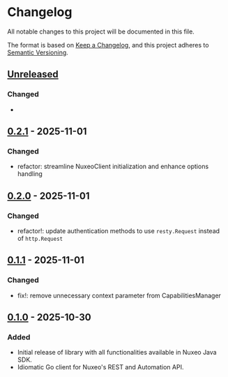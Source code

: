 # Changelog

All notable changes to this project will be documented in this file.

The format is based on [Keep a Changelog](https://keepachangelog.com/en/1.1.0/),
and this project adheres to [Semantic Versioning](https://semver.org/spec/v2.0.0.html).

## [Unreleased]

### Changed

- 

## [0.2.1] - 2025-11-01

### Changed

- refactor: streamline NuxeoClient initialization and enhance options handling

## [0.2.0] - 2025-11-01

### Changed

- refactor!: update authentication methods to use `resty.Request` instead of `http.Request`

## [0.1.1] - 2025-11-01

### Changed

- fix!: remove unnecessary context parameter from CapabilitiesManager

## [0.1.0] - 2025-10-30

### Added

- Initial release of library with all functionalities available in Nuxeo Java SDK.
- Idiomatic Go client for Nuxeo's REST and Automation API.

[unreleased]: https://github.com/anselm94/nuxeo-go-client/compare/v1.1.1...HEAD
[0.2.1]: https://github.com/anselm94/nuxeo-go-client/releases/tag/v0.2.1
[0.2.0]: https://github.com/anselm94/nuxeo-go-client/releases/tag/v0.2.0
[0.1.1]: https://github.com/anselm94/nuxeo-go-client/releases/tag/v0.1.1
[0.1.0]: https://github.com/anselm94/nuxeo-go-client/releases/tag/v0.1.0

